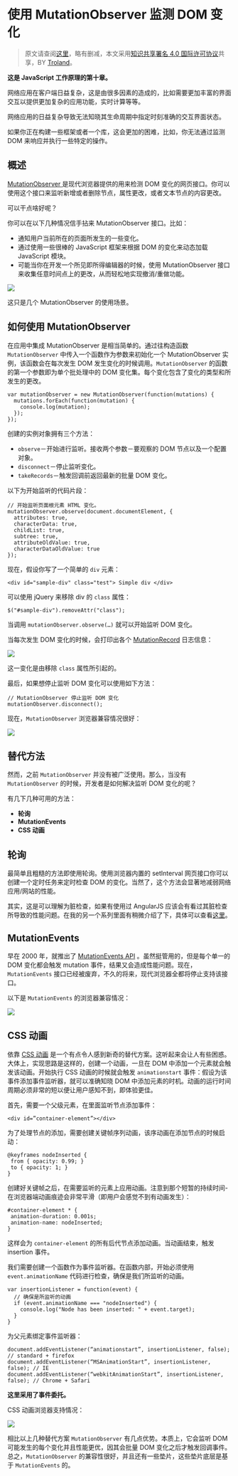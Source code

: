 # 使用 MutationObserver 监测 DOM 变化

> 原文请查阅[这里](https://blog.sessionstack.com/how-javascript-works-tracking-changes-in-the-dom-using-mutationobserver-86adc7446401)，略有删减，本文采用[知识共享署名 4.0 国际许可协议](http://creativecommons.org/licenses/by/4.0/)共享，BY [Troland](https://github.com/Troland)。

**这是 JavaScript 工作原理的第十章。**

网络应用在客户端日益复杂，这是由很多因素的造成的，比如需要更加丰富的界面交互以提供更加复杂的应用功能，实时计算等等。

网络应用的日益复杂导致无法知晓其生命周期中指定时刻准确的交互界面状态。

如果你正在构建一些框架或者一个库，这会更加的困难，比如，你无法通过监测 DOM 来响应并执行一些特定的操作。

## 概述

[MutationObserver ](https://developer.mozilla.org/en-US/docs/Web/API/MutationObserver) 是现代浏览器提供的用来检测 DOM 变化的网页接口。你可以使用这个接口来监听新增或者删除节点，属性更改，或者文本节点的内容更改。

可以干点啥好呢？

你可以在以下几种情况信手拈来 MutationObserver 接口。比如：

* 通知用户当前所在的页面所发生的一些变化。
* 通过使用一些很棒的 JavaScript 框架来根据 DOM 的变化来动态加载 JavaScript 模块。
* 可能当你在开发一个所见即所得编辑器的时候，使用 MutationObserver 接口来收集任意时间点上的更改，从而轻松地实现撤消/重做功能。

![](https://user-images.githubusercontent.com/1475173/41054347-b4ad6ecc-69f0-11e8-9ecb-dfe18497b393.png)

这只是几个 MutationObserver 的使用场景。

## 如何使用 MutationObserver

在应用中集成 MutationObserver 是相当简单的。通过往构造函数 `MutationObserver` 中传入一个函数作为参数来初始化一个 MutationObserver 实例，该函数会在每次发生 DOM 发生变化的时候调用。`MutationObserver` 的函数的第一个参数即为单个批处理中的 DOM 变化集。每个变化包含了变化的类型和所发生的更改。

```text
var mutationObserver = new MutationObserver(function(mutations) {
  mutations.forEach(function(mutation) {
    console.log(mutation);
  });
});
```

创建的实例对象拥有三个方法：

* `observe`－开始进行监听。接收两个参数－要观察的 DOM 节点以及一个配置对象。
* `disconnect`－停止监听变化。
* `takeRecords`－触发回调前返回最新的批量 DOM 变化。

以下为开始监听的代码片段：

```text
// 开始监听页面根元素 HTML 变化。
mutationObserver.observe(document.documentElement, {
  attributes: true,
  characterData: true,
  childList: true,
  subtree: true,
  attributeOldValue: true,
  characterDataOldValue: true
});
```

现在，假设你写了一个简单的 `div` 元素：

```text
<div id="sample-div" class="test"> Simple div </div>
```

可以使用 jQuery 来移除 div 的 `class` 属性：

```text
$("#sample-div").removeAttr("class");
```

当调用 `mutationObserver.observe(…)` 就可以开始监听 DOM 变化。

当每次发生 DOM 变化的时候，会打印出各个 [MutationRecord](https://developer.mozilla.org/en-US/docs/Web/API/MutationRecord) 日志信息：

![](https://user-images.githubusercontent.com/1475173/41054356-b715da3c-69f0-11e8-9248-cf5171efa6f0.png)

这一变化是由移除 `class` 属性所引起的。

最后，如果想停止监听 DOM 变化可以使用如下方法：

```text
// MutationObserver 停止监听 DOM 变化
mutationObserver.disconnect();
```

现在，`MutationObserver` 浏览器兼容情况很好：

![](https://user-images.githubusercontent.com/1475173/41054350-b5bedb8e-69f0-11e8-9a13-2a34c469aecf.png)

## 替代方法

然而，之前 `MutationObserver` 并没有被广泛使用。那么，当没有 `MutationObserver` 的时候，开发者是如何解决监听 DOM 变化的呢？

有几下几种可用的方法：

* **轮询**
* **MutationEvents**
* **CSS 动画**

## 轮询

最简单且粗糙的方法即使用轮询。使用浏览器内置的 setInterval 网页接口你可以创建一个定时任务来定时检查 DOM 的变化。当然了，这个方法会显著地减弱网络应用/网站的性能。

其实，这是可以理解为脏检查，如果有使用过 AngularJS 应该会有看过其脏检查所导致的性能问题。在我的另一个系列里面有稍微介绍了下，具体可以查看[这里](https://github.com/Troland/writing-a-javascript-framework/wiki/4.%E6%95%B0%E6%8D%AE%E7%BB%91%E5%AE%9A%E7%AE%80%E4%BB%8B)。

## MutationEvents

早在 2000 年，就推出了 [MutationEvents API](https://developer.mozilla.org/en-US/docs/Web/Guide/Events/Mutation_events) 。虽然挺管用的，但是每个单一的 DOM 变化都会触发 mutation 事件，结果又会造成性能问题。现在，`MutationEvents` 接口已经被废弃，不久的将来，现代浏览器全都将停止支持该接口。

以下是 `MutationEvents` 的浏览器兼容情况：

![](https://user-images.githubusercontent.com/1475173/41054352-b63b227a-69f0-11e8-8208-c009ab04b428.png)

## CSS 动画

依靠 [CSS 动画](https://developer.mozilla.org/en-US/docs/Web/CSS/CSS_Animations/Using_CSS_animations) 是一个有点令人感到新奇的替代方案。这听起来会让人有些困惑。大体上，实现思路是这样的，创建一个动画，一旦在 DOM 中添加一个元素就会触发该动画。开始执行 CSS 动画的时候就会触发 `animationstart` 事件：假设为该事件添加事件监听器，就可以准确知晓 DOM 中添加元素的时机。动画的运行时间周期必须非常的短以便让用户感知不到，即体验更佳。

首先，需要一个父级元素，在里面监听节点添加事件：

```text
<div id=”container-element”></div>
```

为了处理节点的添加，需要创建关键帧序列动画，该序动画在添加节点的时候启动：

```text
@keyframes nodeInserted { 
 from { opacity: 0.99; }
 to { opacity: 1; } 
}
```

创建好关键帧之后，在需要监听的元素上应用动画。注意到那个短暂的持续时间-在浏览器端动画痕迹会非常平滑（即用户会感觉不到有动画发生）：

```text
#container-element * {
 animation-duration: 0.001s;
 animation-name: nodeInserted;
}
```

这样会为 `container-element` 的所有后代节点添加动画。当动画结束，触发 insertion 事件。

我们需要创建一个函数作为事件监听器。在函数内部，开始必须使用 `event.animationName` 代码进行检查，确保是我们所监听的动画。

```text
var insertionListener = function(event) {
  // 确保是所监听的动画
  if (event.animationName === "nodeInserted") {
    console.log("Node has been inserted: " + event.target);
  }
}
```

为父元素绑定事件监听器：

```text
document.addEventListener(“animationstart”, insertionListener, false); // standard + firefox
document.addEventListener(“MSAnimationStart”, insertionListener, false); // IE
document.addEventListener(“webkitAnimationStart”, insertionListener, false); // Chrome + Safari
```

**这里采用了事件委托。**

CSS 动画浏览器支持情况：

![](https://user-images.githubusercontent.com/1475173/41054354-b6bbc696-69f0-11e8-8782-051c474bcf54.png)

相比以上几种替代方案 `MutationObserver` 有几点优势。本质上，它会监听 DOM 可能发生的每个变化并且性能更优，因其会批量 DOM 变化之后才触发回调事件。总之，`MutationObserver` 的兼容性很好，并且还有一些垫片，这些垫片底层是基于 `MutationEvents` 的。

